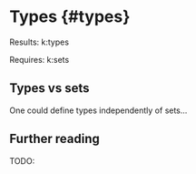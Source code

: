 # Types {#types}

<div class='requirements' markdown='1'>
Results: k:types

Requires: k:sets
</div>

## Types vs sets

One could define types independently of sets...




## Further reading

TODO:
